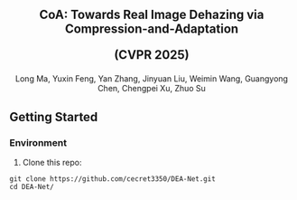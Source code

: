 <div align="center"> 

<h2> 
CoA: Towards Real Image Dehazing via Compression-and-Adaptation

(CVPR 2025)
</h2>

Long Ma, Yuxin Feng, Yan Zhang, Jinyuan Liu, Weimin Wang, Guangyong Chen, Chengpei Xu, Zhuo Su

</div>

## Getting Started

### Environment

1. Clone this repo:

```
git clone https://github.com/cecret3350/DEA-Net.git
cd DEA-Net/
```

